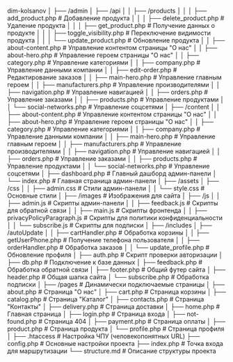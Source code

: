 dim-kolsanov
│
├── /admin
│   ├── /api
│   │   ├── /products
│   │   │   ├── add_product.php        # Добавление продукта
│   │   │   ├── delete_product.php     # Удаление продукта
│   │   │   ├── get_product.php        # Получение данных о продукте
│   │   │   ├── toggle_visibility.php  # Переключение видимости продукта
│   │   │   └── update_product.php     # Обновление продукта
│   │   ├── about-content.php          # Управление контентом страницы "О нас"
│   │   ├── about-hero.php             # Управление героем страницы "О нас"
│   │   ├── category.php               # Управление категориями
│   │   ├── company.php                # Управление данными компании
│   │   ├── edit-order.php             # Редактирование заказов
│   │   ├── main-hero.php              # Управление главным героем
│   │   ├── manufacturers.php          # Управление производителями
│   │   ├── navigation.php             # Управление навигацией
│   │   ├── orders.php                 # Управление заказами
│   │   ├── products.php               # Управление продуктами
│   │   └── social-networks.php        # Управление соцсетями
│   ├── /content
│   │   ├── about-content.php          # Управление контентом страницы "О нас"
│   │   ├── about-hero.php             # Управление героем страницы "О нас"
│   │   ├── category.php               # Управление категориями
│   │   ├── company.php                # Управление данными компании
│   │   ├── main-hero.php              # Управление главным героем
│   │   ├── manufacturers.php          # Управление производителями
│   │   ├── navigation.php             # Управление навигацией
│   │   ├── orders.php                 # Управление заказами
│   │   ├── products.php               # Управление продуктами
│   │   └── social-networks.php        # Управление соцсетями
│   ├── dashboard.php                  # Главный дашборд админ-панели
│   └── index.php                      # Главная страница админ-панели
│
├── /assets
│   ├── /css
│   │   ├── admin.css                  # Стили админ-панели
│   │   └── style.css                  # Основные стили
│   ├── /images                        # Изображения для сайта
│   ├── /js
│   │   ├── admin.js                   # Скрипты админ-панели
│   │   ├── feedback.js                # Скрипты для обратной связи
│   │   ├── main.js                    # Скрипты фронтенда
│   │   ├── privacyPolicyParagraph.js  # Скрипты для политики конфиденциальности
│   │   └── subscribe.js               # Скрипты для подписки
│
├── /includes
│   ├── /autoUpdate
│   │   ├── cartHandler.php            # Обработка корзины
│   │   ├── getUserPhone.php           # Получение телефона пользователя
│   │   ├── orderHandler.php           # Обработка заказов
│   │   └── update_profile.php         # Обновление профиля
│   ├── auth.php                       # Скрипт проверки авторизации
│   ├── db.php                         # Подключение к базе данных
│   ├── feedback.php                   # Обработка обратной связи
│   ├── footer.php                     # Общий футер сайта
│   ├── header.php                     # Общая шапка сайта
│   └── subscribe.php                  # Обработка подписки
│
├── /pages                             # Динамически подключаемые страницы
│   ├── about.php                      # Страница "О нас"
│   ├── cart.php                       # Страница корзины
│   ├── catalog.php                    # Страница "Каталог"
│   ├── contacts.php                   # Страница "Контакты"
│   ├── delivery.php                   # Страница доставки
│   ├── home.php                       # Главная страница
│   ├── login.php                      # Страница входа
│   ├── not-found.php                  # Страница 404
│   ├── payment.php                    # Страница оплаты
│   ├── product.php                    # Страница продукта
│   └── profile.php                    # Страница профиля
│
├── .htaccess                          # Настройка ЧПУ (человекопонятных URL)
├── config.php                         # Основные настройки проекта
├── index.php                          # Точка входа для маршрутизации
└── structure.md                       # Описание структуры проекта